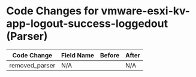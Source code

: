 # Code Changes for vmware-esxi-kv-app-logout-success-loggedout (Parser)

| Code Change | Field Name | Before | After |
|-------------|------------|--------|-------|
| removed_parser | N/A |  | N/A |